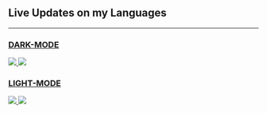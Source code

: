 
## Live Updates on my Languages
----------------------------
<a href="https://github.com/Mach-Levi/github-stats">

### DARK-MODE

<img src="https://github.com/Mach-Levi/User-dashboard/blob/master/generated/overview.svg#gh-dark-mode-only" />
<img src="https://github.com/Mach-Levi/User-dashboard/blob/master/generated/languages.svg#gh-dark-mode-only" />

### LIGHT-MODE
<img src="https://github.com/Mach-Levi/User-dashboard/blob/master/generated/overview.svg#gh-light-mode-only" />
<img src="https://github.com/Mach-Levi/User-dashboard/blob/master/generated/languages.svg#gh-light-mode-only" />
</a>
